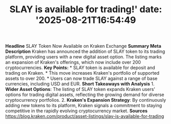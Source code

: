 ﻿---
title: "SLAY is available for trading!'
date: '2025-08-21T16:54:49"
category: "Markets"
summary: ""
slug: "slay is available for trading"
source_urls:
  - "https://blog.kraken.com/product/asset-listings/slay-is-available-for-trading"
seo:
  title: "SLAY is available for trading! | Hash n Hedge'
  description: '"
  keywords: ["news", "markets", "brief"]
---
**Headline** SLAY Token Now Available on Kraken Exchange  **Summary Meta Description** Kraken has announced the addition of SLAY token to its trading platform, providing users with a new digital asset option. The listing marks an expansion of Kraken's offerings, which now include over 200 cryptocurrencies.  **Key Points:**  * SLAY token is available for deposit and trading on Kraken. * This move increases Kraken's portfolio of supported assets to over 200. * Users can now trade SLAY against a range of base currencies, including USD and EUR.  **Short Takeaways with Analysis** 1. **Wider Asset Options**: The listing of SLAY token expands Kraken users' options for trading digital assets, reflecting the growing demand for diverse cryptocurrency portfolios. 2. **Kraken's Expansion Strategy**: By continuously adding new tokens to its platform, Kraken signals a commitment to staying competitive in the rapidly evolving cryptocurrency market.  **Sources** https://blog.kraken.com/product/asset-listings/slay-is-available-for-trading 
